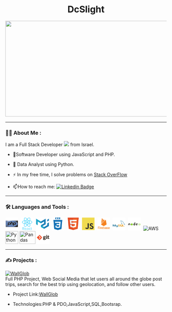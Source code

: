 <div id="header" align="center">
  <h1>
    DcSlight
  
  </h1>
</div>
<div align="center">
  <img src="https://media.giphy.com/media/dWesBcTLavkZuG35MI/giphy.gif" width="600" height="300"/>
</div>

---

### :woman_technologist: About Me :
I am a Full Stack Developer <img src="https://media.giphy.com/media/WUlplcMpOCEmTGBtBW/giphy.gif" width="30"> from Israel.
- :telescope:Software Developer using JavaScript and PHP.

- :seedling: Data Analyst using Python.

- :zap: In my free time, I solve problems on [Stack OverFlow](https://stackoverflow.com/users/18440338/idan-noyshul)
- :mailbox:How to reach me: [![Linkedin Badge](https://img.shields.io/badge/-IdanNoyshul-blue?style=flat&logo=Linkedin&logoColor=white)](www.linkedin.com/in/idan-noyshul)

---

### :hammer_and_wrench: Languages and Tools :
<div>
  <img src="https://github.com/devicons/devicon/blob/master/icons/php/php-original.svg" title="PHP" alt="Php" width="40" height="40"/>&nbsp;
  <img src="https://github.com/devicons/devicon/blob/master/icons/react/react-original-wordmark.svg" title="React" alt="React" width="40" height="40"/>&nbsp;
  <img src="https://github.com/devicons/devicon/blob/master/icons/materialui/materialui-original.svg" title="Material UI" alt="Material UI" width="40" height="40"/>&nbsp;
  <img src="https://github.com/devicons/devicon/blob/master/icons/css3/css3-plain-wordmark.svg"  title="CSS3" alt="CSS" width="40" height="40"/>&nbsp;
  <img src="https://github.com/devicons/devicon/blob/master/icons/html5/html5-original.svg" title="HTML5" alt="HTML" width="40" height="40"/>&nbsp;
  <img src="https://github.com/devicons/devicon/blob/master/icons/javascript/javascript-original.svg" title="JavaScript" alt="JavaScript" width="40" height="40"/>&nbsp;
  <img src="https://github.com/devicons/devicon/blob/master/icons/firebase/firebase-plain-wordmark.svg" title="Firebase" alt="Firebase" width="40" height="40"/>&nbsp;
  <img src="https://github.com/devicons/devicon/blob/master/icons/mysql/mysql-original-wordmark.svg" title="MySQL"  alt="MySQL" width="40" height="40"/>&nbsp;
  <img src="https://github.com/devicons/devicon/blob/master/icons/nodejs/nodejs-original-wordmark.svg" title="NodeJS" alt="NodeJS" width="40" height="40"/>&nbsp;
  <img src="https://cdn.iconscout.com/icon/free/png-256/mongodb-5-1175140.png" title="AWS" alt="AWS" width="40" height="40"/>&nbsp;
  <img src="https://upload.wikimedia.org/wikipedia/commons/thumb/c/c3/Python-logo-notext.svg/1200px-Python-logo-notext.svg.png" title="Python" **alt="Python" width="40" height="40"/>
    <img src="https://cdn.filestackcontent.com/GgTFAbNTtiA09pWpwLAz" title="Pandas" **alt="Pandas" width="50" height="40"/>
  <img src="https://github.com/devicons/devicon/blob/master/icons/git/git-original-wordmark.svg" title="Git" **alt="Git" width="40" height="40"/>
</div>

---


### :writing_hand: Projects :
<!-- BLOG-POST-LIST:START -->
[![WallGlob](https://img.youtube.com/vi/3CqfRD3DkAs/0.jpg)](https://www.youtube.com/watch?v=3CqfRD3DkAs)
</br>
Full PHP Project, Web Social Media that let users all around the globe post trips, search for the best trip using geolocation, and follow other users.
- Project Link:[WallGlob](https://wallglob.com/)

- Technologies:PHP & PDO,JavaScript,SQL,Bootsrap.


<!-- BLOG-POST-LIST:END -->
